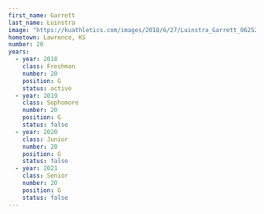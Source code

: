 ```yaml
---
first_name: Garrett
last_name: Luinstra
image: "https://kuathletics.com/images/2018/6/27/Luinstra_Garrett_06252018.jpg?width=182&height=250&mode=crop&anchor=topcenter"
hometown: Lawrence, KS
number: 20
years:
  - year: 2018
    class: Freshman
    number: 20
    position: G
    status: active
  - year: 2019
    class: Sophomore
    number: 20
    position: G
    status: false
  - year: 2020
    class: Junior
    number: 20
    position: G
    status: false
  - year: 2021
    class: Senior
    number: 20
    position: G
    status: false
---
```

